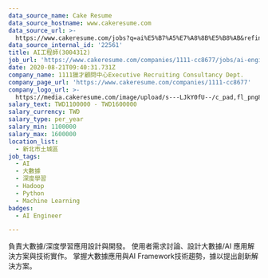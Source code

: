 ```yaml
---
data_source_name: Cake Resume
data_source_hostname: www.cakeresume.com
data_source_url: >-
  https://www.cakeresume.com/jobs?q=ai%E5%B7%A5%E7%A8%8B%E5%B8%AB&refinementList%5Blang_[…]y_type%5D=per_year&range%5Bsalary_range%5D%5Bmin%5D=1000000
data_source_internal_id: '22561'
title: AI工程師(3004312)
job_url: 'https://www.cakeresume.com/companies/1111-cc8677/jobs/ai-engineer-3004312'
date: 2020-08-21T09:40:31.731Z
company_name: 1111獵才顧問中心Executive Recruiting Consultancy Dept.
company_page_url: 'https://www.cakeresume.com/companies/1111-cc8677'
company_logo_url: >-
  https://media.cakeresume.com/image/upload/s---LJkY0fU--/c_pad,fl_png8,h_200,w_200/v1555050577/cvev1lhcvc1ohvufsw8d.png
salary_text: TWD1100000 - TWD1600000
salary_currency: TWD
salary_type: per_year
salary_min: 1100000
salary_max: 1600000
location_list:
  - 新北市土城區
job_tags:
  - AI
  - 大數據
  - 深度學習
  - Hadoop
  - Python
  - Machine Learning
badges:
  - AI Engineer

---
```


負責大數據/深度學習應用設計與開發。 使用者需求討論、設計大數據/AI 應用解決方案與技術實作。 掌握大數據應用與AI Framework技術趨勢，據以提出創新解決方案。